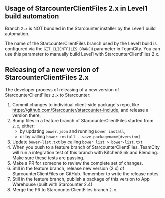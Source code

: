 ## Usage of StarcounterClientFiles 2.x in Level1 build automation

Branch `2.x` is NOT bundled in the Starcounter installer by the Level1 build automation.

The name of the StarcounterClientFiles branch used by the Level1 build is configured via the `GIT_CLIENTFILES_BRANCH` parameter in TeamCity. You can use this parameter to manually build Level1 with StarcounterClientFiles 2.x.


## Releasing of a new version of StarcounterClientFiles 2.x

The developer process of releasing of a new version of StarcounterClientFiles `2.x` to Starcounter:

1. Commit changes to individual client-side package's repo, like https://github.com/Starcounter/starcounter-include, and release a version there,
2. Bump files in a feature branch of StarcounterClientFiles started from `2.x`, either:
   - by updating `bower.json` and running `bower install`,
   - or by calling `bower install --save packagename[#version]`
3. Update `bower-list.txt` by calling `bower list > bower-list.txt`
4. When you push to a feature branch of StarcounterClientFiles, TeamCity will run a integration test of this branch with KitchenSink and Blending. Make sure these tests are passing.
5. Make a PR for someone to review the complete set of changes.
6. Still in the feature branch, release new version (2.x) of StarcounterClientFiles on GitHub. Remember to write the release notes.
7. Still in the feature branch, publish a package of this version to App Warehouse (built with Starcounter 2.4)
8. Merge the PR to StarcounterClientFiles branch `2.x`.
